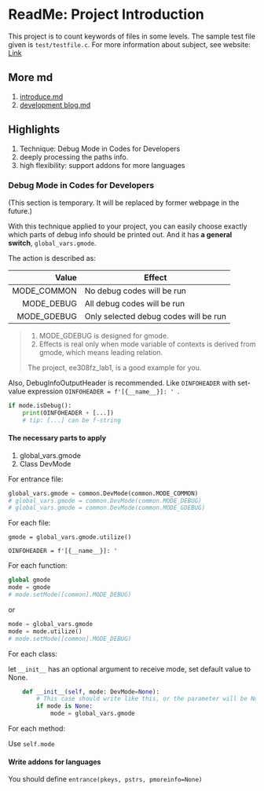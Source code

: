 # ReadMe: Project Introduction

This project is to count keywords of files in some levels. The sample test file given is `test/testfile.c`. For more information about subject, see website: [Link](https://bbs.csdn.net/topics/608734907)

## More md

1. [introduce.md](./introduce.md)
2. [development blog.md](./development%20blog.md)

## Highlights

1. Technique: Debug Mode in Codes for Developers
2. deeply processing the paths info.
3. high flexibility: support addons for more languages

### Debug Mode in Codes for Developers

(This section is temporary. It will be replaced by former webpage in the future.)

With this technique applied to your project, you can easily choose exactly which parts of debug info should be printed out. And it has **a general switch**, `global_vars.gmode`. 

The action is described as:

| Value | Effect |
| -------:| --------- |
| MODE_COMMON | No debug codes will be run |
| MODE_DEBUG | All debug codes will be run |
| MODE_GDEBUG | Only selected debug codes will be run |

> 1. MODE_GDEBUG is designed for gmode.
> 2. Effects is real only when mode variable of contexts is derived from gmode, which means leading relation.
>
> The project,  ee308fz_lab1, is a good example for you.

Also, DebugInfoOutputHeader is recommended. Like `OINFOHEADER` with set-value expression `OINFOHEADER = f'[{__name__}]: ' `.

``` python
if mode.isDebug():
	print(OINFOHEADER + [...])
    # tip: [...] can be f-string
```

#### The necessary parts to apply

1. global_vars.gmode
2. Class DevMode

For entrance file:

```python
global_vars.gmode = common.DevMode(common.MODE_COMMON)
# global_vars.gmode = common.DevMode(common.MODE_DEBUG)
# global_vars.gmode = common.DevMode(common.MODE_GDEBUG)
```

For each file:

`gmode = global_vars.gmode.utilize()`

`OINFOHEADER = f'[{__name__}]: ' `

For each function:

``` python
global gmode
mode = gmode
# mode.setMode([common].MODE_DEBUG)
```

or

``` python
mode = global_vars.gmode
mode = mode.utilize()
# mode.setMode([common].MODE_DEBUG)
```

For each class:

let `__init__` has an optional argument to receive mode, set default value to None.

``` python
    def __init__(self, mode: DevMode=None):
        # This case should write like this, or the parameter will be None value.
        if mode is None:
            mode = global_vars.gmode
```

For each method:

Use `self.mode`

#### Write addons for languages

You should define `entrance(pkeys, pstrs, pmoreinfo=None)`


